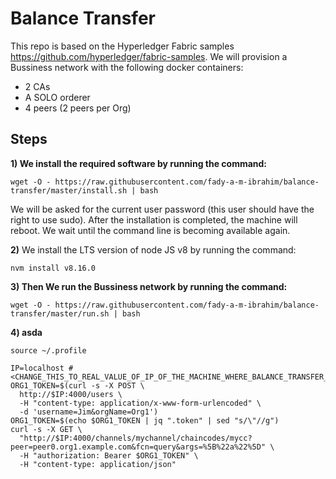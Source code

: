 Balance Transfer
================

This repo is based on the Hyperledger Fabric samples https://github.com/hyperledger/fabric-samples.
We will provision a Bussiness network with the following docker containers:
- 2 CAs
- A SOLO orderer
- 4 peers (2 peers per Org)

Steps
-----

**1) We install the required software by running the command:**
```
wget -O - https://raw.githubusercontent.com/fady-a-m-ibrahim/balance-transfer/master/install.sh | bash
```
We will be asked for the current user password (this user should have the right to use sudo).
After the installation is completed, the machine will reboot. We wait until the command line is becoming available again.

**2)** We install the LTS version of node JS v8 by running the command:
```
nvm install v8.16.0
```

**3) Then We run the Bussiness network by running the command:**
```
wget -O - https://raw.githubusercontent.com/fady-a-m-ibrahim/balance-transfer/master/run.sh | bash
```

**4) asda**
```
source ~/.profile
```

```
IP=localhost #<CHANGE_THIS_TO_REAL_VALUE_OF_IP_OF_THE_MACHINE_WHERE_BALANCE_TRANSFER_IS_RUNNING>
ORG1_TOKEN=$(curl -s -X POST \
  http://$IP:4000/users \
  -H "content-type: application/x-www-form-urlencoded" \
  -d 'username=Jim&orgName=Org1')
ORG1_TOKEN=$(echo $ORG1_TOKEN | jq ".token" | sed "s/\"//g")
curl -s -X GET \
  "http://$IP:4000/channels/mychannel/chaincodes/mycc?peer=peer0.org1.example.com&fcn=query&args=%5B%22a%22%5D" \
  -H "authorization: Bearer $ORG1_TOKEN" \
  -H "content-type: application/json"

```
